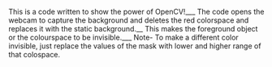 This is a code written to show the power of OpenCV!___
The code opens the webcam to capture the background and deletes the red colorspace and replaces it with the static background.__
This makes the foreground object or the colourspace to be invisible.___
Note- To make a different color invisible, just replace the values of the mask with lower and higher range of that colospace.
